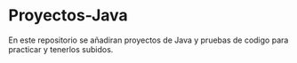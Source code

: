 # Proyectos-Java
En este repositorio se añadiran proyectos de Java y pruebas de codigo para practicar y tenerlos subidos.
